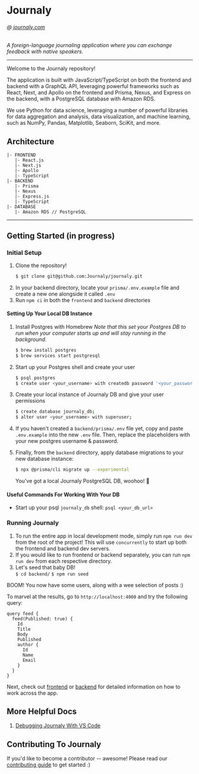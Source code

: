 # Journaly

###### @ [journaly.com](http://journaly.com)

_A foreign-language journaling application where you can exchange feedback with native speakers._

---

Welcome to the Journaly repository!

The application is built with JavaScript/TypeScript on both the frontend and backend with a GraphQL API, leveraging powerful frameworks such as React, Next, and Apollo on the frontend and Prisma, Nexus, and Express on the backend, with a PostgreSQL database with Amazon RDS.

We use Python for data science, leveraging a number of powerful libraries for data aggregation and analysis, data visualization, and machine learning, such as NumPy, Pandas, Matplotlib, Seaborn, SciKit, and more.

## Architecture

```
|- FRONTEND
   |- React.js
   |- Next.js
   |- Apollo
   |- TypeScript
|- BACKEND
   |- Prisma
   |- Nexus
   |- Express.js
   |- TypeScript
|- DATABASE
   |- Amazon RDS // PostgreSQL
```

---

## Getting Started (in progress)

### Initial Setup

1. Clone the repository!
   ```sh
   $ git clone git@github.com:Journaly/journaly.git
   ```
1. In your backend directory, locate your `prisma/.env.example` file and create a new one alongside it called `.env`
1. Run `npm ci` in both the `frontend` and `backend` directories

#### Setting Up Your Local DB Instance

1. Install Postgres with Homebrew
   _Note that this set your Postgres DB to run when your computer starts up and will stay running in the background_.

   ```bash
   $ brew install postgres
   $ brew services start postgresql
   ```

1. Start up your Postgres shell and create your user

   ```bash
   $ psql postgres
   $ create user <your_username> with createdb password '<your_password>';
   ```

1. Create your local instance of Journaly DB and give your user permissions

   ```bash
   $ create database journaly_db;
   $ alter user <your_username> with superuser;
   ```

1. If you haven't created a `backend/prisma/.env` file yet, copy and paste `.env.example` into the new `.env` file. Then, replace the placeholders with your new postgres username & password.

1. Finally, from the `backend` directory, apply database migrations to your new database instance:

   ```bash
   $ npx @prisma/cli migrate up --experimental
   ```

   You've got a local Journaly PostgreSQL DB, woohoo! 🎉

#### Useful Commands For Working With Your DB

- Start up your psql `journaly_db` shell: `psql <your_db_url>`

### Running Journaly

1. To run the entire app in local development mode, simply run `npm run dev` from the root of the project! This will use `concurrently` to start up both the frontend and backend dev servers.
1. If you would like to run frontend or backend separately, you can run `npm run dev` from each respective directory.
1. Let's seed that baby DB!  
   `$ cd backend/`
   `$ npm run seed`

BOOM! You now have some users, along with a wee selection of posts :)

To marvel at the results, go to `http://localhost:4000` and try the following query:

```gql
query feed {
  feed(Published: true) {
    Id
    Title
    Body
    Published
    author {
      Id
      Name
      Email
    }
  }
}
```

Next, check out [frontend](./frontend/README.md) or [backend](./backend/README.md) for detailed information on how to work across the app.

## More Helpful Docs

1. [Debugging Journaly With VS Code](./docs/debugging.md)

## Contributing To Journaly

If you'd like to become a contributor -- awesome!
Please read our [contributing guide](./docs/contributing-guide.md) to get started :)
